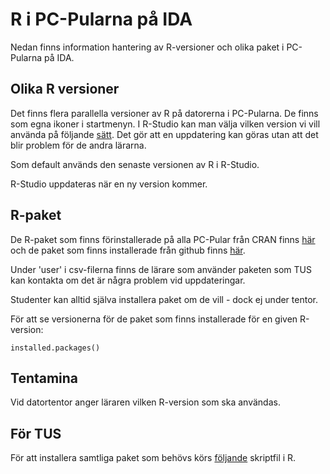 # R i PC-Pularna på IDA

Nedan finns information hantering av R-versioner och olika paket i PC-Pularna på IDA.

## Olika R versioner

Det finns flera parallella versioner av R på datorerna i PC-Pularna. De finns som egna ikoner i startmenyn. I R-Studio kan man välja vilken version vi vill använda på följande [sätt](https://support.rstudio.com/hc/en-us/articles/200486138-Using-Different-Versions-of-R). Det gör att en uppdatering kan göras utan att det blir problem för de andra lärarna.

Som default används den senaste versionen av R i R-Studio.

R-Studio uppdateras när en ny version kommer. 

## R-paket
De R-paket som finns förinstallerade på alla PC-Pular från CRAN finns [här](https://github.com/MansMeg/R_at_IDA/blob/master/Packages/cran_packages.csv) och de paket som finns installerade från github finns [här](https://github.com/MansMeg/R_at_IDA/blob/master/Packages/github_packages.csv).

Under 'user' i csv-filerna finns de lärare som använder paketen som TUS kan kontakta om det är några problem vid uppdateringar.

Studenter kan alltid själva installera paket om de vill - dock ej under tentor.

För att se versionerna för de paket som finns installerade för en given R-version:
```
installed.packages()
```

## Tentamina

Vid datortentor anger läraren vilken R-version som ska användas.

## För TUS
För att installera samtliga paket som behövs körs [följande](https://raw.githubusercontent.com/MansMeg/R_at_IDA/master/install_packages_IDA.R) skriptfil i R.

